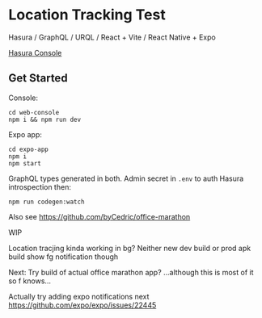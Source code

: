 # Location Tracking Test

Hasura / GraphQL / URQL / React + Vite / React Native + Expo

[Hasura Console](https://cloud.hasura.io/project/57b9a7ff-0d40-4904-aaaa-1ffe2aa03e85/console/api/api-explorer)

## Get Started

Console:

```
cd web-console
npm i && npm run dev
```

Expo app:

```
cd expo-app
npm i
npm start
```

GraphQL types generated in both. Admin secret in `.env` to auth Hasura introspection then:

```
npm run codegen:watch
```

Also see https://github.com/byCedric/office-marathon

WIP

Location tracjing kinda working in bg?
Neither new dev build or prod apk build show fg notification though

Next: Try build of actual office marathon app? ...although this is most of it so f knows...

Actually try adding expo notifications next https://github.com/expo/expo/issues/22445

